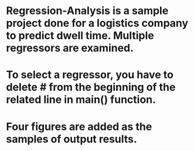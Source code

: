 # Regression-Analysis is a sample project done for a logistics company to predict dwell time. Multiple regressors are examined. 
# To select a regressor, you have to delete # from the beginning of the related line in main() function.
# Four figures are added as the samples of output results.

